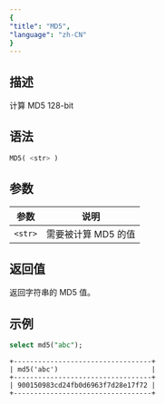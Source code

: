 ```yaml
---
{
"title": "MD5",
"language": "zh-CN"
}
---
```


## 描述

计算 MD5 128-bit

## 语法

```sql
MD5( <str> )
```

## 参数

| 参数      | 说明 |
|---------| -- |
| `<str>` | 需要被计算 MD5 的值 |

## 返回值
返回字符串的 MD5 值。

## 示例

```sql
select md5("abc");
```

```text
+----------------------------------+
| md5('abc')                       |
+----------------------------------+
| 900150983cd24fb0d6963f7d28e17f72 |
+----------------------------------+
```
